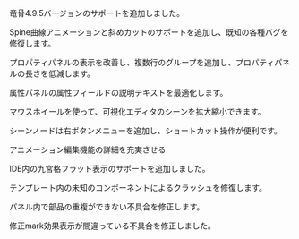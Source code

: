 竜骨4.9.5バージョンのサポートを追加しました。

Spine曲線アニメーションと斜めカットのサポートを追加し、既知の各種バグを修復します。

プロパティパネルの表示を改善し、複数行のグループを追加し、プロパティパネルの長さを低減します。

属性パネルの属性フィールドの説明テキストを最適化します。

マウスホイールを使って、可視化エディタのシーンを拡大縮小できます。

シーンノードは右ボタンメニューを追加し、ショートカット操作が便利です。

アニメーション編集機能の詳細を充実させる

IDE内の九宮格フラット表示のサポートを追加しました。

テンプレート内の未知のコンポーネントによるクラッシュを修復します。

パネル内で部品の重複ができない不具合を修正します。

修正mark効果表示が間違っている不具合を修正しました。